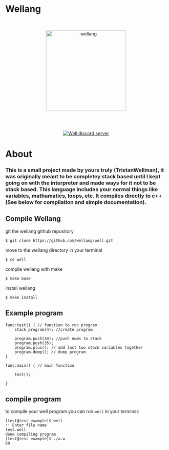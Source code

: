 # Wellang

<div align="center">
  <br />
  <p>
    <a href="https://github.com/wellang/wellang.git"><img src="https://avatars.githubusercontent.com/u/102248284?s=400&u=3136606a100a8538df92d7158e7d2ca119c233b3&v=4" width="250" alt="wellang" /></a>
  </p>
  <br />
  <p>
    <br> <a href="https://discord.gg/3mdNFb8ZyE"><img src="https://img.shields.io/discord/957338481108074517?color=5865F2&logo=discord&logoColor=white" alt="Well discord server" /></a> </br>
  </p>
</div>

# About
	
### This is a small project made by yours truly (TristanWellman), it was originally meant to be completey stack based until I kept going on with the interpreter and made ways for it not to be stack based. This language includes your normal things like variables, mathamatics, loops, etc. It compiles directly to c++ (See below for compilation and simple documentation).

## Compile Wellang

git the wellang github repository

``$ git clone https://github.com/wellang/well.git``

move to the wellang directory in your terminal

``$ cd well``

compile wellang with make

``$ make base``

install wellang

``$ make install``

## Example program

```
func:test() { // function to run program
	stack program(4); //create program

	program.push(34); //push nums to stack
	program.push(35); 
	program.plus(); // add last two stack variables together
	program.dump(); // dump program
}

func:main() { // main function

	test();

}
```

## compile program
to compile your well program you can run ``well`` in your terminal:
```
[test@test example]$ well
:: Enter file name
test.well
done compiling program
[test@test example]$ ./a.o
69
```
